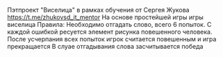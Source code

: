 Пэтпроект "Виселица" в рамках обучения от Сергея Жукова https://t.me/zhukovsd_it_mentor
На основе простейшей игры игры виселица
Правила: 
Необходимо отгадать слово, всего 6 попыток. С каждой ошибкой ресуется элемент рисунка повешенного человека.
После усчерпания всех попыток игрок считается повешенным и игра прекращается
В слуае отгадывания слова засчитывается победа
